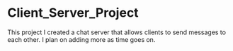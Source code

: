 # Client_Server_Project
This project I created a chat server that allows clients to send messages to each other. I plan on adding more as time goes on.
